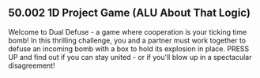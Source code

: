 ## 50.002 1D Project Game (ALU About That Logic)

Welcome to Dual Defuse - a game where cooperation is your ticking time bomb! In this thrilling challenge, you and a partner must work together to defuse an incoming bomb with a box to hold its explosion in place. PRESS UP and find out if you can stay united - or if you'll blow up in a spectacular disagreement!

